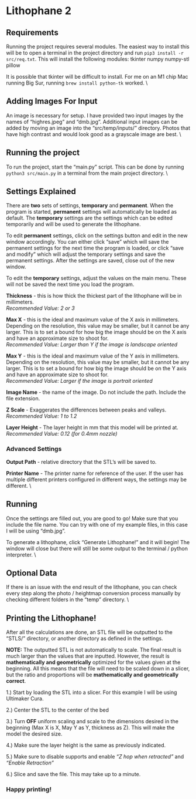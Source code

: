 # Lithophane 2

## Requirements
Running the project requires several modules. The easiest way to install this will be to open a terminal in the project directory and run ```pip3 install -r src/req.txt```. This will install the following modules:
tkinter
numpy
numpy-stl
pillow
    
It is possible that tkinter will be difficult to install. For me on an M1 chip Mac running Big Sur, running ```brew install python-tk``` worked.
\

## Adding Images For Input

An image is necessary for setup. I have provided two input images by the names of “highres.jpeg” and “dmb.jpg”. Additional input images can be added by moving an image into the “src/temp/inputs/” directory. Photos that have high contrast and would look good as a grayscale image are best.
\

## Running the project

To run the project, start the “main.py” script. This can be done by running ```python3 src/main.py``` in a terminal from the main project directory.
\

## Settings Explained

There are **two** sets of settings, **temporary** and **permanent**. When the program is started, **permanent** settings will automatically be loaded as default. The **temporary** settings are the settings which can be edited temporarily and will be used to generate the lithophane.

 To edit **permanent** settings, click on the settings button and edit in the new window accordingly. You can either click “save” which will save the permanent settings for the next time the program is loaded, or click “save and modify” which will adjust the temporary settings and save the permanent settings. After the settings are saved, close out of the new window.

To edit the **temporary** settings, adjust the values on the main menu. These will not be saved the next time you load the program.

**Thickness** - this is how thick the thickest part of the lithophane will be in millimeters. \
*Recommended Value: 2 or 3*

**Max X** - this is the ideal and maximum value of the X axis in millimeters. Depending on the resolution, this value may be smaller, but it cannot be any larger. This is to set a bound for how big the image should be on the X axis and have an approximate size to shoot for.\
*Recommended Value: Larger than Y if the image is landscape oriented*

**Max Y** - this is the ideal and maximum value of the Y axis in millimeters. Depending on the resolution, this value may be smaller, but it cannot be any larger. This is to set a bound for how big the image should be on the Y axis and have an approximate size to shoot for.\
*Recommended Value: Larger if the image is portrait oriented*

**Image Name** - the name of the image. Do not include the path. Include the file extension.

**Z Scale** - Exaggerates the differences between peaks and valleys.\
*Recommended Value: 1 to 1.2*

**Layer Height** - The layer height in mm that this model will be printed at.\
*Recommended Value: 0.12 (for 0.4mm nozzle)*

### Advanced Settings

**Output Path** - relative directory that the STL’s will be saved to.

**Printer Name** - The printer name for reference of the user. If the user has multiple different printers configured in different ways, the settings may be different.
\

## Running

Once the settings are filled out, you are good to go! Make sure that you include the file name. You can try with one of my example files, in this case I will be using “dmb.jpg”.


To generate a lithophane, click “Generate Lithophane!” and it will begin! The window will close but there will still be some output to the terminal / python interpreter.
\

## Optional Data

If there is an issue with the end result of the lithophane, you can check every step along the photo / heightmap conversion process manually by checking different folders in the “temp” directory. 
\

## Printing the Lithophane! 

After all the calculations are done, an STL file will be outputted to the “STLS/” directory, or another directory as defined in the settings. 

**NOTE:** The outputted STL is not automatically to scale. The final result is much larger than the values that are inputted. However, the result is **mathematically and geometrically** optimized for the values given at the beginning. All this means that the file will need to be scaled down in a slicer, but the ratio and proportions will be **mathematically and geometrically correct**.

1.) Start by loading the STL into a slicer. For this example I will be using Ultimaker Cura.

2.) Center the STL to the center of the bed

3.) Turn **OFF** uniform scaling and scale to the dimensions desired in the beginning (Max X is X, May Y as Y, thickness as Z). This will make the model the desired size.

4.) Make sure the layer height is the same as previously indicated.

5.) Make sure to disable supports and enable *“Z hop when retracted”* and *“Enable Retraction”*

6.) Slice and save the file. This may take up to a minute.

### Happy printing!

